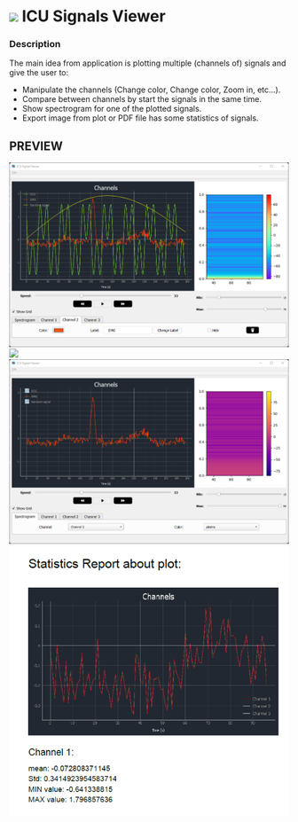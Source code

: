 <h1><img src="https://user-images.githubusercontent.com/84231705/157340841-a7badf08-4198-4187-b7a8-9f340f8c0138.png"> ICU Signals Viewer</h1>

### **Description**

<p>The main idea from application is plotting multiple (channels of) signals and give the user to:</p>

<ul>
    <li>Manipulate the channels (Change color, Change color, Zoom in, etc...).</li>
    <li>Compare between channels by start the signals in the same time.</li>
    <li>Show spectrogram for one of the plotted signals.</li>
    <li>Export image from plot or PDF file has some statistics of signals.</li>
</ul>

## PREVIEW

<img src="./docs/img (2).png">
<img src="https://user-images.githubusercontent.com/84231705/157340213-6eff313c-3732-4f92-af43-e97519f33077.png">
<img src="./docs/img (1).png">
<img src="./docs/doc.png">
